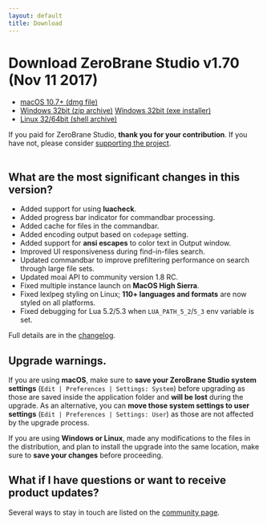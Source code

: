 ```yaml
---
layout: default
title: Download
---
```


# Download ZeroBrane Studio v1.70 (Nov 11 2017)

<ul class="download" id="download-options">
  <li><a class="mac" href="https://download.zerobrane.com/ZeroBraneStudioEduPack-1.70-macos.dmg" onclick="var that=this;_gaq.push(['_trackEvent','Download-macos','ZeroBraneStudioEduPack-1.70-macos.dmg',this.href]);setTimeout(function(){location.href=that.href;},200);return false;">
    macOS 10.7+ (dmg file)</a></li>
  <li><a class="winzip" href="https://download.zerobrane.com/ZeroBraneStudioEduPack-1.70-win32.zip" onclick="var that=this;_gaq.push(['_trackEvent','Download-win32','ZeroBraneStudioEduPack-1.70-win32.zip',this.href]);setTimeout(function(){location.href=that.href;},200);return false;">
    Windows 32bit (zip archive)</a>
      <a class="winexe" href="https://download.zerobrane.com/ZeroBraneStudioEduPack-1.70-win32.exe" onclick="var that=this;_gaq.push(['_trackEvent','Download-win32','ZeroBraneStudioEduPack-1.70-win32.exe',this.href]);setTimeout(function(){location.href=that.href;},200);return false;">
    Windows 32bit (exe installer)</a></li>
  <li><a class="linux" href="https://download.zerobrane.com/ZeroBraneStudioEduPack-1.70-linux.sh" onclick="var that=this;_gaq.push(['_trackEvent','Download-linux','ZeroBraneStudioEduPack-1.70-linux.sh',this.href]);setTimeout(function(){location.href=that.href;},200);return false;">
    Linux 32/64bit (shell archive)</a></li>
</ul>
<div class="thank-you" id="thank-you">If you paid for ZeroBrane Studio, <strong>thank you for your contribution</strong>. If you have not, please consider <a href="support">supporting the project</a>.</div>
<div class="separator">&nbsp;</div>

## What are the most significant changes in this version?

- Added support for using **luacheck**.
- Added progress bar indicator for commandbar processing.
- Added cache for files in the commandbar.
- Added encoding output based on `codepage` setting.
- Added support for **ansi escapes** to color text in Output window.
- Improved UI responsiveness during find-in-files search.
- Updated commandbar to improve prefiltering performance on search through large file sets.
- Updated moai API to community version 1.8 RC.
- Fixed multiple instance launch on **MacOS High Sierra**.
- Fixed lexlpeg styling on Linux; **110+ languages and formats** are now styled on all platforms.
- Fixed debugging for Lua 5.2/5.3 when `LUA_PATH_5_2`/`5_3` env variable is set.

Full details are in the [changelog](https://github.com/pkulchenko/ZeroBraneStudio/blob/master/CHANGELOG.md).

## Upgrade warnings.

If you are using **macOS**, make sure to **save your ZeroBrane Studio system settings** (`Edit | Preferences | Settings: System`) before upgrading as those are saved inside the application folder and **will be lost** during the upgrade.
As an alternative, you can **move those system settings to user settings** (`Edit | Preferences | Settings: User`) as those are not affected by the upgrade process.

If you are using **Windows or Linux**, made any modifications to the files in the distribution,
and plan to install the upgrade into the same location, make sure to **save your changes** before proceeding.

## What if I have questions or want to receive product updates?

Several ways to stay in touch are listed on the [community page](community).
